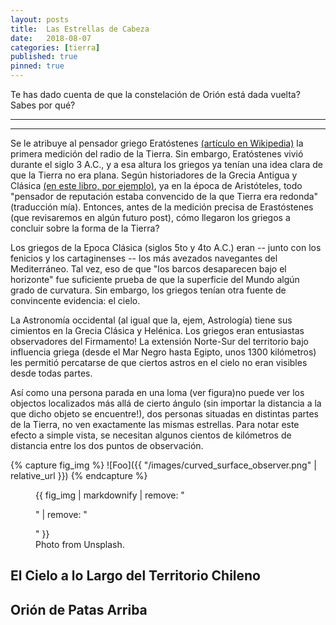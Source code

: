 ```yaml
---
layout: posts
title:  Las Estrellas de Cabeza
date:   2018-08-07 
categories: [tierra] 
published: true
pinned: true
---
```


Te has dado cuenta de que la constelación de Orión está dada vuelta? Sabes por qué?  

***
***


Se le atribuye al pensador griego Eratóstenes [(artículo en Wikipedia)](https://es.wikipedia.org/wiki/Eratóstenes) la primera medición del radio de la Tierra. Sin embargo, Eratóstenes vivió durante el siglo 3 A.C., y a esa altura los griegos ya tenían una idea clara de que la Tierra no era plana. Según historiadores de la Grecia Antigua y Clásica [(en este libro, por ejemplo)](https://www.amazon.com/Early-Greek-Astronomy-Aristotle-Aspects/dp/0801493102), ya en la época de Aristóteles, todo "pensador de reputación estaba convencido de la que Tierra era redonda" (traducción mía). Entonces, antes de la medición precisa de Erastóstenes (que revisaremos en algún futuro post), cómo llegaron los griegos a concluir sobre la forma de la Tierra?

Los griegos de la Epoca Clásica (siglos 5to y 4to A.C.) eran -- junto con los fenicios y los cartaginenses -- los más avezados navegantes del Mediterráneo. Tal vez, eso de que "los barcos desaparecen bajo el horizonte" fue suficiente prueba de que la superficie del Mundo algún grado de curvatura. Sin embargo, los griegos tenían otra fuente de convincente evidencia: el cielo.

La Astronomía occidental (al igual que la, ejem, Astrología) tiene sus cimientos en la Grecia Clásica y Helénica. Los griegos eran entusiastas observadores del Firmamento! La extensión Norte-Sur del territorio bajo influencia griega (desde el Mar Negro hasta Egipto, unos 1300 kilómetros) les permitió percatarse de que ciertos astros en el cielo no eran visibles desde todas partes. 

Así como una persona parada en una loma (ver figura)no puede ver los objectos localizados más allá de cierto ángulo (sin importar la distancia a la que dicho objeto se encuentre!), dos personas situadas en distintas partes de la Tierra, no ven exactamente las mismas estrellas. Para notar este efecto a simple vista, se necesitan algunos cientos de kilómetros de distancia entre los dos puntos de observación.


{% capture fig_img %}
![Foo]({{ "/images/curved_surface_observer.png" | relative_url }})
{% endcapture %}

<figure>
  {{ fig_img | markdownify | remove: "<p>" | remove: "</p>" }}
  <figcaption>Photo from Unsplash.</figcaption>
</figure>

El Cielo a lo Largo del Territorio Chileno
----------------------------------------



 
Orión de Patas Arriba
----------------------------------------
 

